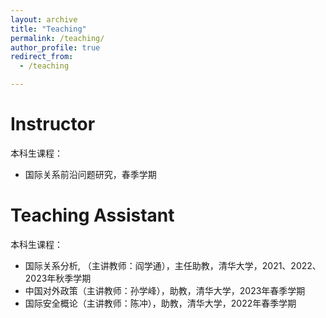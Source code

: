 ```yaml
---
layout: archive
title: "Teaching"
permalink: /teaching/
author_profile: true
redirect_from:
  - /teaching

---
```


Instructor
======

本科生课程：

* 国际关系前沿问题研究，春季学期
  


Teaching Assistant
=====

本科生课程：

* 国际关系分析, （主讲教师：阎学通），主任助教，清华大学，2021、2022、2023年秋季学期
* 中国对外政策（主讲教师：孙学峰），助教，清华大学，2023年春季学期
* 国际安全概论（主讲教师：陈冲），助教，清华大学，2022年春季学期
